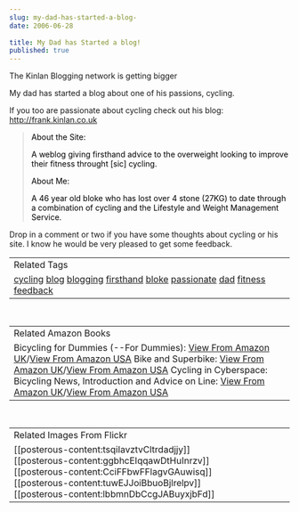 ```yaml
---
slug: my-dad-has-started-a-blog-
date: 2006-06-28
 
title: My Dad has Started a blog!
published: true
---
```

<span><p>The Kinlan Blogging network is getting bigger <br /></p>
<p>My dad has started a blog about one of his passions, cycling.<br /></p>
<p>If you too are passionate about cycling check out his blog: <a href="http://frank.kinlan.co.uk">http://frank.kinlan.co.uk</a><br />   </p>
<blockquote>
<p><span style="color: black;">About the Site:<br /></span></p>
<p><span style="color: black;">A weblog giving firsthand advice to the overweight looking to improve their fitness throught [sic] cycling.<br /></span></p>
<p><span style="color: black;">About Me:<br /></span></p>
<p><span style="color: black;">A 46 year old bloke who has lost over 4 stone (27KG) to date through a combination of cycling and the Lifestyle and Weight Management Service.<br /></span></p>
</blockquote>
<p>Drop in a comment or two if you have some thoughts about cycling or his site.  I know he would be very pleased to get some feedback.</p></span><p /><table class="TechnoratiHead TagHeader">
<tr><td>Related Tags</td></tr>
<tr class="Technorati"><td>
<a href="http://www.kinlan.co.uk/tag/cycling" class="Tag" rel="tag">cycling</a> <a href="http://www.kinlan.co.uk/tag/blog" class="Tag" rel="tag">blog</a> <a href="http://www.kinlan.co.uk/tag/blogging" class="Tag" rel="tag">blogging</a> <a href="http://www.kinlan.co.uk/tag/firsthand" class="Tag" rel="tag">firsthand</a> <a href="http://www.kinlan.co.uk/tag/bloke" class="Tag" rel="tag">bloke</a> <a href="http://www.kinlan.co.uk/tag/passionate" class="Tag" rel="tag">passionate</a> <a href="http://www.kinlan.co.uk/tag/dad" class="Tag" rel="tag">dad</a> <a href="http://www.kinlan.co.uk/tag/fitness" class="Tag" rel="tag">fitness</a> <a href="http://www.kinlan.co.uk/tag/feedback" class="Tag" rel="tag">feedback</a>
</td></tr>
</table><br /><table class="TechnoratiHead TagHeader">
<tr><td>Related Amazon Books</td></tr>
<tr class="Technorati"><td>Bicycling for Dummies (--For Dummies): <a href="http://www.amazon.co.uk/exec/obidos/redirect?tag=cnetfra-21&amp;link_code=xm2&amp;camp=2025&amp;creative=165953&amp;path=http://www.amazon.co.uk/gp/redirect.html%253fASIN=0764551493%2526tag=cnetfra-21%2526lcode=xm2%2526cID=2025%2526ccmID=165953%2526location=/o/ASIN/0764551493%25253FSubscriptionId=0CM2PVF6VAHJQKW5G782" class="Tag" rel="tag">View From Amazon UK</a>/<a href="http://www.amazon.com/exec/obidos/redirect?tag=cnetfra-20&amp;link_code=xm2&amp;camp=2025&amp;creative=165953&amp;path=http://www.amazon.com/gp/redirect.html%253fASIN=0764551493%2526tag=cnetfra-20%2526lcode=xm2%2526cID=2025%2526ccmID=165953%2526location=/o/ASIN/0764551493%25253FSubscriptionId=0CM2PVF6VAHJQKW5G782" class="Tag" rel="tag">View From Amazon USA</a> Bike and Superbike: <a href="http://www.amazon.co.uk/exec/obidos/redirect?tag=cnetfra-21&amp;link_code=xm2&amp;camp=2025&amp;creative=165953&amp;path=http://www.amazon.co.uk/gp/redirect.html%253fASIN=0713405406%2526tag=cnetfra-21%2526lcode=xm2%2526cID=2025%2526ccmID=165953%2526location=/o/ASIN/0713405406%25253FSubscriptionId=0CM2PVF6VAHJQKW5G782" class="Tag" rel="tag">View From Amazon UK</a>/<a href="http://www.amazon.com/exec/obidos/redirect?tag=cnetfra-20&amp;link_code=xm2&amp;camp=2025&amp;creative=165953&amp;path=http://www.amazon.com/gp/redirect.html%253fASIN=0713405406%2526tag=cnetfra-20%2526lcode=xm2%2526cID=2025%2526ccmID=165953%2526location=/o/ASIN/0713405406%25253FSubscriptionId=0CM2PVF6VAHJQKW5G782" class="Tag" rel="tag">View From Amazon USA</a> Cycling in Cyberspace: Bicycling News, Introduction and Advice on Line: <a href="http://www.amazon.co.uk/exec/obidos/redirect?tag=cnetfra-21&amp;link_code=xm2&amp;camp=2025&amp;creative=165953&amp;path=http://www.amazon.co.uk/gp/redirect.html%253fASIN=0933201753%2526tag=cnetfra-21%2526lcode=xm2%2526cID=2025%2526ccmID=165953%2526location=/o/ASIN/0933201753%25253FSubscriptionId=0CM2PVF6VAHJQKW5G782" class="Tag" rel="tag">View From Amazon UK</a>/<a href="http://www.amazon.com/exec/obidos/redirect?tag=cnetfra-20&amp;link_code=xm2&amp;camp=2025&amp;creative=165953&amp;path=http://www.amazon.com/gp/redirect.html%253fASIN=0933201753%2526tag=cnetfra-20%2526lcode=xm2%2526cID=2025%2526ccmID=165953%2526location=/o/ASIN/0933201753%25253FSubscriptionId=0CM2PVF6VAHJQKW5G782" class="Tag" rel="tag">View From Amazon USA</a>
</td></tr>
</table><br /><table class="TechnoratiHead TagHeader">
<tr><td>Related Images From Flickr</td></tr>
<tr class="Technorati"><td>
<span style="float: left;">[[posterous-content:tsqiIavztvCltrdadjjy]]</span><span style="float: left;">[[posterous-content:ggbhcEIqqawDtHuInrzv]]</span><span style="float: left;">[[posterous-content:CciFFbwFFlagvGAuwisq]]</span><span style="float: left;">[[posterous-content:tuwEJJoiBbuoBjlrelpv]]</span><span style="float: left;">[[posterous-content:lbbmnDbCcgJABuyxjbFd]]</span>
</td></tr>
</table>

